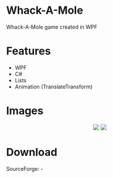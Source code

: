 # Whack-A-Mole
Whack-A-Mole game created in WPF

# Features
- WPF
- C#
- Lists
- Animation (TranslateTransform)

# Images
<p align="center">
  <img src="/Whack-A-Mole/Images/image1.png">
  <img src="/Whack-A-Mole/Images/image2.png">
  
# Download
SourceForge: -
